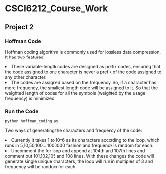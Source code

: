 # CSCI6212_Course_Work

## Project 2

### Hoffman Code

<p>Hoffman coding algorithm is commonly used for lossless data compression. It has two features:  
<li> These variable-length codes are designed as prefix codes, ensuring that the code assigned to one character is never a prefix of the code assigned to any other character.</li>
<li> The codes are assigned based on the frequency. So, if a character has more frequency, the smallest length code will be assigned to it. So that the weighted length of codes for all the symbols (weighted by the usage frequency) is minimized.</li></p>

### Run the Code

```
python hoffman_coding.py
```

Two ways of generating the characters and frequency of the code:
<li> Currently it takes 1 to 10^6 as its characters according to the loop, which runs in 5,10,50,100....1000000 fashion and frequency is random for each.</li>
<li> Uncomment the for loop and append at 104th and 107th lines and comment out 101,102,105 and 108 lines. With these changes the code will generate single unique characters, the loop will run in multiples of 3 and frequency will be random for each.</li>
